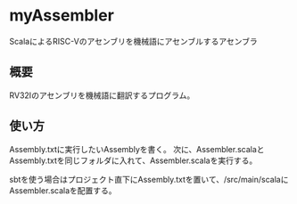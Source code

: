 # myAssembler
ScalaによるRISC-Vのアセンブリを機械語にアセンブルするアセンブラ

## 概要
RV32Iのアセンブリを機械語に翻訳するプログラム。
## 使い方
Assembly.txtに実行したいAssemblyを書く。
次に、Assembler.scalaとAssembly.txtを同じフォルダに入れて、Assembler.scalaを実行する。

sbtを使う場合はプロジェクト直下にAssembly.txtを置いて、/src/main/scalaにAssembler.scalaを配置する。
